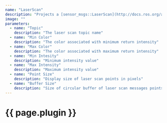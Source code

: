 ```yaml
---
name: "LaserScan"
description: "Projects a [sensor_msgs::LaserScan](http://docs.ros.org/api/sensor_msgs/html/msg/LaserScan.html) message into the scene."
image: ""
parameters:
  - name: "Topic"
    description: "The laser scan topic name"
  - name: "Min Color"
    description: "The color associated with minimum return intensity"
  - name: "Max Color"
    description: "The color associated with maximum return intensity"
  - name: "Min Intesity"
    description: "Minimum intensity value"
  - name: "Max Intensity"
    description: "Maximum intensity value"
  - name: "Point Size"
    description: "Display size of laser scan points in pixels"
  - name: "Buffer Size"
    description: "Size of circular buffer of laser scan messages points"
---
```


# {{ page.plugin }}
